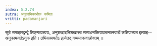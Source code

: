 ```yaml
---
index: 5.2.74
sutra: अनुकाभिकाभीकः कमिता
vritti: padamanjari
---
```


 सूत्रे समाहारद्वन्द्वे लिङ्गव्यत्ययः, अनुशब्दादभिशब्दाच्च ससाधनक्रियावचनात्स्वार्थे कन्निपात्यत इत्याह--अनुकामयतेऽनुक इति। ठभिकामयतेऽ इत्येतद् गम्यमानत्वान्नोक्तम् ॥